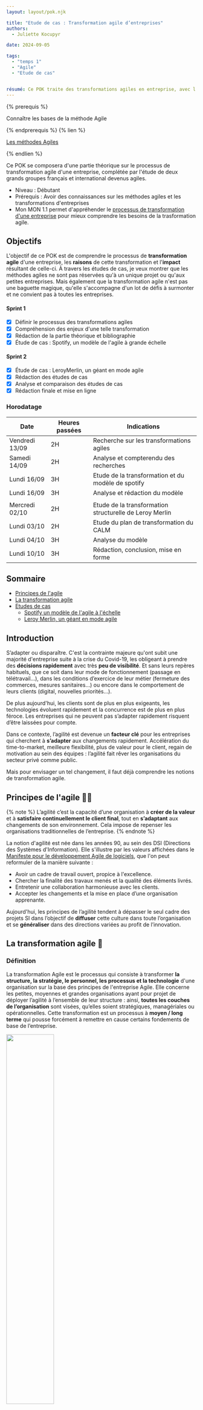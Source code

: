 ```yaml
---
layout: layout/pok.njk

title: "Etude de cas : Transformation agile d’entreprises"
authors:
  - Juliette Kocupyr

date: 2024-09-05

tags:
  - "temps 1"
  - "Agile"
  - "Etude de cas"


résumé: Ce POK traite des transformations agiles en entreprise, avec l'étude de deux grands groupes devenus des modèles de l'agile.
---
```


{% prerequis %}

Connaître les bases de la méthode Agile

{% endprerequis %}
{% lien %}

[Les méthodes Agiles](https://fr.wikipedia.org/wiki/Méthode_agile)

{% endlien %}

Ce POK se composera d'une partie théorique sur le processus de transformation agile d'une entreprise, complétée par l'étude de deux grands groupes français et international devenus agiles.

- Niveau : Débutant
- Prérequis : Avoir des connaissances sur les méthodes agiles et les transformations d'entreprises
- Mon MON 1.1 permet d'appréhender le [processus de transformation d'une entreprise](/promos/2024-2025/Juliette-Kocupyr/mon/temps-1.1/) pour mieux comprendre les besoins de la trasformation agile.

## Objectifs

L'objectif de ce POK est de comprendre le processus de **transformation agile** d'une entreprise, les **raisons** de cette transformation et l'**impact** résultant de celle-ci. À travers les études de cas, je veux montrer que les méthodes agiles ne sont pas réservées qu'à un unique projet ou qu'aux petites entreprises. Mais également que la transformation agile n'est pas une baguette magique, qu'elle s'accompagne d'un lot de défis à surmonter et ne convient pas à toutes les entreprises.

#### Sprint 1

- [x] Définir le processus des transformations agiles
- [x] Compréhension des enjeux d'une telle transformation
- [x] Rédaction de la partie théorique et bibliographie
- [x] Étude de cas : Spotify, un modèle de l'agile à grande échelle

#### Sprint 2

- [x] Étude de cas : LeroyMerlin, un géant en mode agile
- [x] Rédaction des études de cas
- [x] Analyse et comparaison des études de cas
- [x] Rédaction finale et mise en ligne

### Horodatage

| Date | Heures passées | Indications |
| -------- | -------- |-------- |
| Vendredi 13/09 | 2H  | Recherche sur les transformations agiles |
| Samedi 14/09  | 2H  | Analyse et compterendu des recherches |
| Lundi 16/09  | 3H  | Etude de la transformation et du modèle de spotify |
| Lundi 16/09  | 3H  | Analyse et rédaction du modèle |
|  |             |  |
| Mercredi 02/10  | 2H  | Etude de la transformation structurelle de Leroy Merlin  |
| Lundi 03/10  | 2H  | Etude du plan de transformation du CALM|
| Lundi 04/10  | 3H  | Analyse du modèle |
| Lundi 10/10  | 3H  | Rédaction, conclusion, mise en forme|

## Sommaire

- [Principes de l'agile](#un)
- [La transformation agile](#deux)
- [Etudes de cas](#trois)
  - [Spotify un modèle de l'agile à l'échelle](#exemple1)
  - [Leroy Merlin, un géant en mode agile](#exemple2)

## Introduction

S’adapter ou disparaître. C'est la contrainte majeure qu'ont subit une majorité d'entreprise suite à la crise du Covid-19, les obligeant à prendre des **décisions rapidement** avec très **peu de visibilité**. Et sans leurs repères habituels, que ce soit dans leur mode de fonctionnement (passage en télétravail…), dans les conditions d’exercice de leur métier (fermeture des commerces, mesures sanitaires…) ou encore dans le comportement de leurs clients (digital, nouvelles priorités…).

De plus aujourd'hui, les clients sont de plus en plus exigeants, les technologies évoluent rapidement et la concurrence est de plus en plus féroce. Les entreprises qui ne peuvent pas s’adapter rapidement risquent d’être laissées pour compte.

Dans ce contexte, l’agilité est devenue un **facteur clé** pour les entreprises qui cherchent à **s’adapter** aux changements rapidement. Accélération du time-to-market, meilleure flexibilité, plus de valeur pour le client, regain de motivation au sein des équipes : l’agilité fait rêver les organisations du secteur privé comme public.

Mais pour envisager un tel changement, il faut déjà comprendre les notions de transformation agile.

<h2 id=un> Principes de l'agile 🤸🏻</h2>

{% note %}
L’agilité c’est la capacité d’une organisation à **créer de la valeur** et à **satisfaire continuellement le client final**, tout en **s’adaptant** aux changements de son environnement. Cela impose de repenser les organisations traditionnelles de l’entreprise.
{% endnote %}

La notion d'agilité est née dans les années 90, au sein des DSI (Directions des Systèmes d'Information). Elle s'illustre par les valeurs affichées dans le [Manifeste pour le développement Agile de logiciels](https://agilemanifesto.org/iso/fr/manifesto.html), que l'on peut reformuler de la manière suivante :

- Avoir un cadre de travail ouvert, propice à l'excellence.
- Chercher la finalité des travaux menés et la qualité des éléments livrés.
- Entretenir une collaboration harmonieuse avec les clients.
- Accepter les changements et la mise en place d’une organisation apprenante.

Aujourd'hui, les principes de l’agilité tendent à dépasser le seul cadre des projets SI dans l’objectif de **diffuser** cette culture dans toute l’organisation et se **généraliser** dans des directions variées au profit de l’innovation.

<h2 id=deux> La transformation agile 🔄</h2>

### Définition

La transformation Agile est le processus qui consiste à transformer **la structure, la stratégie, le personnel, les processus et la technologie** d'une organisation sur la base des principes de l'entreprise Agile. Elle concerne les petites, moyennes et grandes organisations ayant pour projet de déployer l’agilité à l’ensemble de leur structure : ainsi, **toutes les couches de l’organisation** sont visées, qu’elles soient stratégiques, managériales ou opérationnelles. Cette transformation est un processus à **moyen / long terme** qui pousse forcément à remettre en cause certains fondements de base de l’entreprise.

<img src="./image1/Agile.webp" width="50%">

Mais comprendre ce qu'est la transformation Agile nécessite déjà de bien appréhender ce qu'elle n'est pas : la simple mise en pratique des méthodes de **développement logiciel Agile à l'échelle** de l'entreprise. Si la plupart des organisations commencent leur parcours Agile en adoptant des pratiques de développement logiciel Agile, la transformation Agile ne se limite pas à changer la façon dont les logiciels sont conçus, ni à mettre en place de **nouvelles méthodologies et outils de travail**.

Devenir une entreprise agile implique une **transformation culturelle profonde**, cela implique un vrai investissement dans le temps, de nouvelles méthodes et de la ténacité car les obstacles seront forcément présents. La première étape du changement transformation agile d’une organisation nécessite donc de faire évoluer la culture de tous les collaborateurs. Car une l’entreprise agile représente en premier lieu un ensemble de valeurs, une façon d’être, un état d’esprit au quotidien. Il est important d’avoir conscience des changements de culture que cela demande et accepter qu’il s’agisse d’une démarche d’évolution continue.

{% info %}
**L’Agile, c’est 70 % de culture et 30 % d’outils.**
{% endinfo %}

Toute la complexité de la transformation agile consiste alors à réussir à atteindre ce difficile équilibre entre respect d’un cadre méthodologique et prise en compte des spécificités culturelles. De plus chaque transformation agile est unique, avec les enjeux business propres à l’entreprise, bien qu'elles reposent sur des principes communs.

En fonction des contextes, différents modes d’organisations peuvent être expérimentés:

- **l’agilité à l’échelle** et le fonctionnement en squads/tribus dans les DSI ou au sein d’autres directions, autrement dit adapter les principes de l'agile à grande échelle (l'exemple le plus connu est l'entreprise Spotify)
- **l’entreprise libérée** ou holacratie, qui se concentre sur le processus de prise de decision
- **la sociocratie** pour les organisations responsabilisantes

Ces modèles sont choisis en fonction de leur cohérence avec **l’ADN de l’entreprise** voulant opérer ce changement.

Concrètement, la transformation agile c'est passer d’une organisation **hiérarchique**, avec un mode de management **descendant** et des équipes **cloisonnées**, à une organisation organique caractérisée par un **management qui porte et transmet la vision**. Cette organisation repose sur des équipes **multi-compétences**, construites autour d’**objectifs communs**, dont les rôles sont clairement définis, et qui opèrent selon des approches de bout-en-bout. Elle favorise la capacité à travailler avec un **écosystème** qui s’adapte aux changements, l’amélioration continue ainsi que les liens forts avec le client pour une meilleure compréhension et prise en compte de ses attentes.

{% note %}
La mise en œuvre de ces nouveaux types d’organisation s’appuie sur plusieurs piliers qui sont la collaboration, la créativité, la responsabilisation des équipes, la motivation, une vision clairement définie et la confiance.
{% endnote %}

C'est donc une transformation **organisationnelle** et **managériale** qui va impacter l’ensemble de l’organisation et ses modes de fonctionnement comme les ressources humaines, la gouvernance et les processus, les indicateurs et outils et l’écosystème.

### Les déclencheurs

**Deux principaux éléments déclencheurs** sont à l'origine de la transformation agile : le **contexte économique** de l’entreprise et son **besoin d’innovation**. Dans **51 %** des cas c'est le besoin d'innovation qui pousse les entreprises à devenir agile et dans **35 %** des cas c'est l'environnement économique. Les **14 %** restant prennent en compte d'autres raisons qui peuvent être l’arrivée dans l’entreprise d’un nouveau manager ou les attentes des métiers de s’affranchir des contingences des projets traditionnels par exemple.

Les facteurs déclencheurs déterminent deux approches de la transformation agile, **Bottom-up** ou **Top-down**. L'approche Bottom-up vient de l'exigence d’innovation qui crée le besoin d’agilité au niveau des acteurs locaux et le lancement d’initiatives. Alors que le Top-down vient du constat d’inadéquation entre les besoins de l’organisation dans un contexte concurrentiel et les méthodes usuelles et classiques.

<img src="./image1/top.webp" width="50%">


### Étapes clés

1. Avant d’entamer toute démarche de transformation agile, la première étape primodrial est l’**évaluation de l’agilité actuelle** de l'entreprise. Cela nécessite une analyse approfondie de divers aspects de l'organisation qui sont:

   - L'agilité **organisationnelle**, qui se rapporte à la structure et à la hiérarchie de votre entreprise.
   - L’agilité **opérationnelle**, qui concerne la manière dont les tâches et les projets sont gérés au quotidien.
   - L’agilité **stratégique**, qui se penche sur la capacité de l’entreprise à s’adapter aux changements du marché.
   - L’agilité **culturelle**, qui évalue la réceptivité et la flexibilité des employés face au changement.
  
  En identifiant clairement les forces et les faiblesses dans ces domaines, il est possible de **cibler** précisément les **domaines d’amélioration** prioritaires dans la transformation agile.

2. Il faut ensuite **définir une vision et des objectifs clairs**. Ça doit être une représentation claire et inspirante de ce que l'entreprise souhaite atteindre à travers l’adoption des pratiques agiles. Les objectifs, eux, doivent être formulés selon la méthode SMART (Spécifiques, Mesurables, Atteignables, Réalistes et Temporellement définis). Ils fourniront un **cadre clair** pour mesurer les progrès et les réussites tout au long du projet.

   Il faut ensuite **communiquer** efficacement cela, à l’ensemble de l’équipe. Cela va garantir que tout le monde est sur la même longueur d’onde, mais également favoriser l’adhésion et **l’engagement** de tous les membres, assurant ainsi le succès de la transformation.

3. Une équipe de pilotage déjà en place peut ensuite s'attaquer à la **planification** et la **priorisation** des initiatives agiles. Ces initiatives sont les actions concrètes qui guideront le changement vers une organisation plus agile. Chaque initiative doit être soigneusement identifiée en fonction de son importance pour atteindre les objectifs de transformation et nécessite une priorisation basée sur leur **impact** potentiel et leur **faisabilité**.

4. Vient ensuite la capacité à **mesurer et suivre les progrès** qui est primordiale dans ce processus. L’équipe, au coeur de cette transformation, doit avoir une vision claire de l’avancement du projet. Pour cela, la **gestion des indicateurs clés de performance** (KPI) est essentielle. Ces KPIs, spécialement conçus pour évaluer le succès de la transformation agile, doivent être suivis et analysés régulièrement.

5. La transformation agile ne se limite pas à la mise en place de nouvelles méthodes de gestion ou à la réalisation d’un projet spécifique. Elle implique un changement profond dans la manière dont l’entreprise fonctionne et interagit avec ses clients. Pour assurer la durabilité du projet, il est crucial d’**ancrer l’agilité** au coeur des processus internes et de la culture d’entreprise avec approche flexible et réactive tout en restant centré sur les besoins des clients. En contribuant activement à l’amélioration continue et à l’innovation avec cette nouvelle culture, l’organisation sera mieux équipée pour répondre aux défis futurs et pour offrir une valeur ajoutée constante à ses clients.

**Quelques clés supplémentaires** peuvent être utilisées pour faciliter ce passage vers une organisation agile, comme par exemple un **déploiement agile progressif**. Le déploiement de l’agilité à l’échelle est d’autant plus fluide et efficace lorsque les fondamentaux de l’agilité sont acquis. Dans ce cas, il est recommandé de débuter à un niveau “Équipes”, en mettant en place des méthodes comme Scrum, ou des outils DevOps, avec un nombre limité de personnes par équipe.

On peut aussi trouver **des modèles hybrides** permettant une transition vers l’agile plus en douceur. Un modèle hybride c’est la **cohabitation** entre le modèle Agile (Scrum, Kanban, XP) et le modèle Cycle en V (ou waterfall). En phase transitoire, la transformation agile fait souvent vivre en parallèle les deux méthodologies pendant plusieurs mois/années. Ce modèle vient en aide lorsque que le “tout agile” est trop difficile, pour divers raisons (les équipes ne sont pas prêtes, le client/partenaire n'est pas prêt, le projet est très long, très complexe, très procédurier...).

Enfin, l’approche **« Test and Learn »** qui met en avant la pratique sur des périmètres limités où la transformation va plus facilement créer un retour sur investissement. Une transformation agile n’est pas de rapidité mais de longueur. On ne voit pas tout de suite la ligne d’arrivée et en avoir conscience, évite de se décourager. Entamer la transformation agile sur des activités spécifiques permet de mieux mesurer son impact. Ensuite, l’instauration d’une boucle d’amélioration continue permet de capitaliser sur les retours d’expérience entre les équipes, ajuster la stratégie de déploiement et améliorer l’utilisation des outils au sein de groupes d’expertise transverses.

### Les avantages d'une approche agile

Les entreprises adoptant une approche Agile bénéficient de nombreux avantages significatifs.

- **Des délais de commercialisation réduits.** Cela se traduit souvent par des économies substantielles pour les organisations. Des études montrent qu'en moyenne, les entreprises Agile ont des délais de commercialisation 37% plus rapides que leurs concurrents non Agile.
- **Des produits de meilleure qualité.** Grâce à des boucles de feedback rapides, des équipes pluridisciplinaires dédiées et une focalisation continue sur les besoins des clients, les organisations Agile sont capables de proposer des produits de qualité supérieure à ceux de leurs concurrents.
- **Une amélioration de la satisfaction client.** La satisfaction client est au coeur de la méthodologie Agile. Cette approche génère une satisfaction accrue en raccourcissant les boucles de feedback, en sollicitant régulièrement les commentaires des clients et en utilisant les données collectées pour guider la prise de décisions.
- **Un renforcement de l'engagement et de la productivité des employés.** L'approche Agile privilégie la collaboration, l'expérimentation et une démarche axée sur les données. Selon une étude de McKinsey, les organisations Agile examinées ont observé une amélioration de 20 à 30 points de l'engagement des employés par rapport à un environnement non Agile.
- **Une capacité à changer de cap.** En remplaçant les structures organisationnelles traditionnelles par des équipes interfonctionnelles autonomes, les organisations Agile peuvent réduire les transferts de responsabilités, gagner en rapidité et ajuster leurs stratégies avec une plus grande flexibilité.
- **Un impact positif sur la culture d'entreprise.** En éliminant les gaspillages tels que les réunions superflues, la planification répétitive, la documentation excessive, et en se concentrant sur des équipes interfonctionnelles performantes, la création de valeur réelle pour le client et l'élimination des obstacles à la communication, les entreprises Agile favorisent une culture d'entreprise où les employés sont mieux préparés à travailler de manière optimale.

### Les difficultés rencontrées

Lors d'une transformation agile, les entreprises font souvent face aux mêmes difficultés.

- **Le déploiement d'un plan opérationnel de transformation** :
  Il existe une vérité universelle : la transformation Agile est un chemin sinueux. Déployer un plan opérationnel pour cette transformation est un défi majeur pour les organisations. Les transformations Agile sont intrinsèquement itératives, ce qui signifie qu'elles ne peuvent ni être exécutées ni planifiées une fois pour toutes. Ce processus prend du temps, et l'une des parties les plus difficiles consiste à élaborer un plan complet qui décrit comment l'organisation évoluera en termes de stratégie, de structure, de personnel, de processus et de technologies, tout en communiquant ce plan de manière claire et transparente à l'ensemble de l'organisation.

- **Les réticences au changement** :
  Rompre avec les anciens processus, et encore plus avec les mentalités du passé, peut être particulièrement difficile. Dans les organisations Agile, l’échec est perçu comme une opportunité d'apprentissage, ce qui peut aller à l'encontre des anciennes mentalités où l’échec est souvent stigmatisé.

- **Pouvoir démontrer le retour sur investissement de la transformation** :
  Il est parfois compliqué de démontrer le retour sur investissement de la transformation Agile, car celle-ci est en elle-même perturbatrice. De plus, la transformation Agile nécessite de modifier la manière dont le succès est mesuré et les données sont collectées pour évaluer ce succès. Il ne s'agit plus simplement de mesurer la productivité en termes de volume de livrables, mais plutôt d'évaluer comment ces livrables répondent aux besoins des clients.

- **Constituer une équipe centrale d'ambassadeurs** :
  La transformation Agile requiert souvent la destruction de certains éléments existants pour faire place à de nouvelles méthodes. La création d'une équipe centrale d'ambassadeurs — des passionnés et experts Agile capables de guider le processus de transformation — est cruciale. Ces ambassadeurs apportent des conseils, une expertise méthodologique et un soutien moral pendant que l'organisation traverse les défis de la transformation. Cependant, trouver des personnes ayant à la fois une expérience de la transformation Agile et une connaissance approfondie de l'entreprise peut être difficile.

- **Adapter les outils technologiques** :
  Pour changer notre façon de travailler, il est souvent nécessaire de modifier les outils que nous utilisons. Le changement technologique associé à la transformation Agile ne se limite pas à remplacer un outil d'entreprise non Agile par un outil Agile. Il s'agit d'adopter des outils qui répondent aux besoins spécifiques des équipes interfonctionnelles nouvellement formées et de favoriser une meilleure collaboration et une plus grande efficacité.

<h2 id=trois> Etude de cas 🗒️</h2>

<h3 id=exemple1> Spotify un modèle de l'agile à l'échelle</h3>

Depuis sa création en 2006, l’entreprise suédoise Spotify est un leader dans le monde du streaming musical. En 10 ans elle est devenue un géant du net, et domine à l’heure actuelle cette industrie. Elle reste aujourd’hui l’acteur principal qui a su faire du streaming le modèle de référence par l’abandon progressive des supports physiques ou numériques. Aujourd’hui Spotify compte plus de 4000 employés répartis dans 18 pays, possède un catalogue de pus de 100 millions de titres musicaux et podcasts et compte pas moins de 615 millions d’utilisateurs dont 239 millions d’abonnés payants.

<img src="./image1/Spotify.webp" width="50%">

Pour gérer cette popularité fulgurante et faire face à une croissance exponentielle, avec des effectifs et des utilisateurs toujours en augmentation Spotify a dû trouver un modèle d’organisation souple qui permette à son application de générer de la valeur, de s’adapter en offrant des solutions techniques innovantes dans un secteur très concurrentiel et sans cesse en mutation.

{% info %}
Pour répondre au mieux à ces contraintes, la société s'est construit un modèle d’agilité à l’échelle propre qui aujourd'hui est une référence dans le domaine de l'agilité à l'échelle.
{% endinfo %}

Il est important de se rappeler qu'à leur début, Spotify ne comptait que quelques employés. Ils se sont alors rapidement tournés vers une méthode agile Scrum comme modèle de développement. Mais face à l'augmentation du nombre d’abonnés et de développeurs, la société a dû trouver très vite un modèle de développement capable de convenir à une telle croissance des effectifs, jusqu’à plus de 30 équipes internationales travaillant ensemble. C'est de cette **problématique de croissance** qu'est née le modèle de Spotify, **une méthode agile de start-up réinventé à l'échelle d'une grande entreprise internationnal**.

Accompagné par des **Coachs agiles** de renom, Spotify a au fur et à mesure de son histoire créé et fait évoluer **son propre modèle d’agilité à l’échelle**. Décrit en 2012 par ses créateurs Henrik Kniberg et Anders Ivarsson, ce modèle a depuis inspiré de nombreuses entreprises qui l’ont adopté, avec plus ou moins de succès. Ce modèle n'est pas un framework mais un **exemple** qui a été construit autour d’une culture d’entreprise forte, basé sur l’amélioration continue, et a énormément évolué. Il est **propre à la culture de Spotify**. Il faut donc l'utiliser comme tel, en s’inspirant des pratiques agiles et lean qu'il décrit pour construire un modèle d’organisation propre au contexte de chacun, et non en copiant bêtement la méthode dans son ensemble.

{% attention "**Attention**" %}
Reproduire à la lettre le modèle Spotify tel qu’il est décrit dans cet article serait une grosse erreur.
{% endattention %}

Nous allons essayer de décortiquer ce modèle afin de comprendre comment Spotify a réussi à adapter sa méthode d'agilité à l'échelle et ce que cela a impliqué pour l'entreprise.

#### Mise en place du changement

Comme vu précédemment, la transformation agile n'est pas qu'une liste d'outil à appliquer. C'est une transformation culturelle profonde qui implique une restructuration et une évolution de la vision de l'entreprise. Généralementune telle transformation commence par l'évaluation de l'agilité au sein de l'entreprise. Dans le cas de Spotify, elle a très rapidement appliqué la méthode SCRUM alors qu'elle ne possédait que quelques employés donc les principes de l'agile faisaient déjà parti de la structure. Mais le SCRUM est plutôt réputé pour s'appliquer à de petites entreprises et Spotify est devenue un géant en seulement quelques années et les évolutions dans le domaine de la musique se sont accentuées. Il a donc fallu non pas introduire l'agilité dans l'entreprise mais complètement repenser ces méthodes afin de les adapter à une entreprise internationnal de grande échelle. C'est ainsi qu'on peut définir les objectifs de l'entreprise.

{% note %}
Être et demeurer agile est plus important que d’être organisé en “Scrum” partant de ce constat plusieurs transformations doivent être pensée.
{% endnote %}

Les Scrum Masters deviendront des coachs agile et les équipes SCRUM des squads.

Pour mener à bien cette mission d'envergure, il a été nécessaire de trouver un accompagnement adapté car on parle d'une transformation conséquente sur du long terme. La société s'est alors entourée d'Henrik Kniberg et Anders Ivarsson, deux coach en agile à l'origine de ce modèle. Ils ont alors repensé toute la structure interne de l'entreprise pour pouvoir appliquer les principes agiles à l'échelle. Mais cette transformation ne s'est pas faite en un jour, les changements ont eu lieux au fur et à mesure de l'évolution de l'entreprise. Le modèle a été introduit progressivement dès 2011 et il continue à évoluer car le changement est omniprésent et Spotify se doit de s'adapter pour continuer sa progression. Aujourd'hui il se pourrait même que le modèle tel qu'il a été décrit en 2012 ne fasse plus parti de cette société.

{% info %}
Il faut retenir que les solutions d'aujourd'hui donnent naissance aux problèmes de demain.
{% endinfo %}

#### Aperçu du modèle Spotify

{% prerequis %}
[Le modèle Spotify](https://blog.crisp.se/wp-content/uploads/2012/11/SpotifyScaling.pdf)
{% endprerequis %}

Dans son siège de Stockholm, des **squads** autogérées de six à douze personnes se concentrent sur un domaine ou fonctionnalité, selon une méthodologie autonome et choisie. Une mission unique, appuyée par un **coach agile** pour le support et un **product owner** pour les conseils. Ensuite, pour maintenir la cohérence globale et le partage des savoirs, les squads sont organisées en grandes **tribus**, gérées par un responsable. En parallèle, les **chapitres** organisent les familles de spécialistes (développeur JavaScript, etc.). Quant aux **guildes**, elles sont des communautés transversales d’intérêts. Enfin, trios et alliances forment d’autres combinaisons, toujours avec le même objectif: favoriser la collaboration et l’alignement.

<img src="./image1/planspotify.webp" width="50%">

1. **Les squads, l'unité de base du modèle Spotify**

    Une squad est une équipe d'une dizaine de personnes indépendante et qui n'a qu'une seule mission à long terme touchant à un seul bloc fonctionnel. Semblables à une équipe Scrum, les Squads sont autonomes et se concentrent sur un domaine de fonctionnalité gérer par un product owner. Les membres de l'équipe s'assoient ensemble et disposent de toutes les compétences et de tous les outils nécessaires pour concevoir, développer, tester et mettre en production. Les équipes s'organisent elles-mêmes et décident de leur propre méthode de travai comme les sprints Scrum ou Kanban. Elles sont encouragées à utiliser les méthodes de Lean Startup pour développer de nouvelles fonctionnalités : Minimum Viable Product (MVP), validated learning et A/B testing font partie des pratiques prônées chez Spotify.

    Dans l'idéal, chaque équipe est totalement autonome, en contact direct avec les parties prenantes, et ne dépend pas d'autres équipes. Mais avec plus de 30 équipes, ce n'est pas si simple. Pour ce faire, une enquête trimestrielle est réalisée auprès de chaque équipe afin de cibler les efforts d'amélioration et de déterminer le type de soutien organisationnel nécessaire. La plupart des équipes disposent d'un espace de travail comprenant un bureau, un salon et une salle de réunion personnelle. Presque tous les murs sont des tableaux blancs. L'objectif est de favoriser la collaboration. De plus, pour promouvoir l'apprentissage et l'innovation, chaque équipe est encouragée à consacrer environ 10 % de son temps à des « hack days » des journées où les participants font ce qu'ils veulent, essaient de nouvelles idées et les partagent avec leurs camarades.

2. **Les tribus**

   Une tribu est constituée d'une ensemble de squad travaillant sur le même domaine de fonctionnalité. Elles contribuent à l'alignement entre les Squads et sont généralement composées d'au maximum 100 collaborateurs, car il est dfficile pour une personne de maintenir une relation sociale avec plus de gens sans instaurer des règles restrictives, de la bureaucratie ou encore des niveaux de gestion supplémentaires. Dans chaque Tribu, un Responsable de Tribu est en charge de soutenir la coordination des Squads et d'encourager la collaboration en offrant le meilleur environnement de travail possible. La tribu peut être considérée comme l'« incubateur » des squads.

3. **Les chapitres**

   Ce modèle présente tout de même un inconvénient du à l'autonomie totale des équipes, la perte d’économies d’échelle. Le testeur d'une équipe peut être confronté à un problème qu'une autre équipe a déjà résolu. Pour éviter ça, le modèle suggère la mise en place de communautés dédiées au partage de connaissances et de bonnes pratiques : les chapitres et les guildes.

   Chaque employé faisant partie d’une squad, fait également partie d’un chapitre, qui correspond à un domaine de compétence métier, comme par exemple le testing chapter. Henrik Kniberg définit les chapitres comme “une petite famille de personnes ayant des compétences similaires dans une même tribu”. Les chapitres se réunissent régulièrement pour discuter de leur problème et partager leurs solutions. Ils disposent chacun d’un Chapter Lead, qui prend le rôle de Manager du chapitre, notamment sur les questions de ressources humaines. Il restent cependant membres d’un squad et continuent à participer à la livraison de valeur, et ce afin de garder une bonne connaissance du travail sur le terrain.

4. **Les guildes**

   Les guildes sont des "communautés d'intérêts" plus organique et plus étendue. Ce sont des groupes de personnes qui souhaitent partager des connaissances, des outils, du code et des pratiques. Certaines guildes réunissent l’ensemble des chapitres des différentes tribus sur un sujet particulier mais d’autres ont des sujets plus vastes, comme par exemple le leadership et chacun peut rejoindre ou quitter une guilde à n’importe quel moment. Ces groupes se réunissent généralement deux fois par an pour des conférences et rencontres sur leur thème de prédilection, et sont animées par un Guild Coordinator. Ils partagent aussi une mailing list ou autres channels de communication.

{% info %}
Finalement, on y reconnait **une simple organisation matricielle** qui reste néanmoins différent du type de matrice auquel on peut être habitué.
{% endinfo %}

Ici, la dimension verticale correspond au "quoi" et la dimension horizontale au "comment". La structure matricielle permet aux membres de chaque équipe d'obtenir des conseils sur "ce qu'il faut faire" et "comment bien le construire".

#### Analyse du modèle

Avec une transformation aussi profonde, il est nécessaire de revenir aux valeurs fondamentales de l'agilité pour comprendre si Spotify a réussi à s'imprégner de ces valeurs lors de son évolution.

- **Les individus et leurs interactions plus que les processus et les outils :**

   Cette notion est appliquée à travers l'organisation matricielle en équipe (squads, tribus) et transversale (chapitres, guildes). L'organisation à plusieurs niveaux d'interaction permet une structure organique favorisant la prise de décision entre individus et groupes, plutôt que les échanges permanents.

- **Des logiciels opérationnels plus qu’une documentation exhaustive :**
'
   L'engouement pour la plateforme est en partie dû à leur application aboutie, fonctionnelle et performante. Elle s'adapte partout, à tout le monde. L'entreprise a réduit la documentation permettant d'adapter la plateforme rapidement aux évolutions internes et externes.

- **La collaboration avec les clients plus que la négociation contractuelle :**

   Il n'y a pas de contrat client à proprement parler, c'est la collaboration entre le product owner et les équipes de développement qui vont favoriser la satisfaction des utilisateurs finaux.

- **L’adaptation au changement plus que le suivi d’un plan :**

   La prise de décision vient des personnes directement concernées par celles-ci et non pas de le hiérarchie. Cela permet une meilleure réactivité et adaptation face aux changements, sans s'attacher à un plan prédéfini qui peut rapidement devenir obsolète.

**Spotify s’inscrit bien dans une démarche agile** grâce à l’organisation qu’elle a conçu au fil du temps par itération. L'entreprise a réussi le défi de créer son propre modèle d'agilité à l'échelle. Néanmoins, on ne peut pas parler de framework car ce modèle est propre à l'entreprise. Contrairement aux **frameworks d'agilité à l'échelle** comme [SAFe](https://scaledagileframework.com/?_gl=1*qyejqu*_gcl_au*MTQ2NzQ0NzM0NS4xNzI5MDY2MDI0*_ga*MjcxNjEzOTE2LjE3MjkwNjYwMjQ.*_ga_D3EB8LEN46*MTcyOTA2NjAyNC4xLjEuMTcyOTA2NjA1NC4zMC4wLjA.*_ga_NJNBW1TGY8*MTcyOTA2NjAyNC4xLjEuMTcyOTA2NjA1NC4wLjAuMA..*_ga_5DDGBZN12N*MTcyOTA2NjAyNC4xLjEuMTcyOTA2NjA1NC4wLjAuMA..) ou [Scrum of scrums](https://www.scruminc.com/wp-content/uploads/2020/03/Scrum-of-Scrum-Essence-Cards.pdf) qui sont de vrais méthodes d'application du processus, Spotify ne donne pas de marche à suivre mais simplement **les clés** qui ont permis à l'entreprise de réussir ce changement face à leurs propres problématiques.

Cela nous amène aux **limites de ce modèle**. Premièrement, il est principalement adapté aux grandes entreprises, avec des milliers d'employés répartis sur plusieurs pays. De plus, spotify a développé son modèle **progressivement**, en s'adaptant à sa croissance. De ce fait, il ne peut pas être directement transposé à des sociétés en particulier de petite taille.

Ensuite, le modèle ne définit pas clairement **la taille critique** nécessaire pour en tirer des bénéfices. De plus, il évolue constamment et rapidement, et les structures de squads, tribus et guildes ne sont plus forcément d'actualité aujourd'hui.

**La culture d'échec** tolérée chez Spotify, qui encourage l'expérimentation, peut être difficile à reproduire dans d'autres entreprises, surtout si **les enjeux financiers** sont élevés. Enfin, une approche **"top-down"** pour implanter ce modèle risque de rencontrer des résistances et de réduire l'efficacité, car **l'amélioration continue doit émaner des équipes** elles-mêmes plutôt que d'être imposée par la direction.

<h3 id=exemple2> Leroy Merlin, un géant en mode agile. </h3>

Leroy Merlin est une enseigne de grande distribution française, spécialisée dans l’amélioration de l’habitat. Leader du bricolage en France, c’est une business unit du groupe ADEO et un membre de l’Association Familiale Mulliez. L’enseigne dispose de plus de 140 magasins et environ 25 000 collaborateurs.

<img src="./image1/LeroyMerlin.webp" width="50%">

Tous les 10 ans, Leroy Merlin présente son ambition futur en définissant **une vision stratégique** de ses valeurs et de son modèle de leadership, en tant qu’objectif à atteindre. En 2015, après avoir parcouru deux décennies depuis son lancement en 1995, ils proposent déjà leur troisième vision, celle de 2025. **La Vision 2025** est un regard vers l'avenir construit sur trois piliers essentiels :

- **L'évidence habitat** : C’est l’ADN de l’entreprise. Chaque action, chaque pensée chez Leroy Merlin a un seul but, créer un habitat pour tous et l'inscrire dans une philosophie quotidienne.

- **L'élan disruptif** : Ne pas se contenter du statu quo. Oser, sortir des sentiers battus, et ne pas avoir peur de commettre des erreurs. L'originalité devient un moteur.

- **L'humain au cœur** : Mettre chaque collaborateur au cœur de tout. Associer les bons talents à chaque projet et à chaque décision pour que ça devienne une nouvelle façon de penser.


#### Contexte

Leroy Merlin est une entreprise en plein essor depuis de nombreuses années déjà. C’est en 2014 qu’elle passe le cap de la transformation agile pour profiter des bénéfices de son expansion. Mais l’évolution commence bien timidement, avec **une seule Feature Team** principalement composée de collaborateurs IT. Pourtant l’envie est présente et c’est en faisant appel aux bonnes personnes pour mettre en application cet élan positif, que les différentes méthodes Agile vont progressivement gagner du terrain, aussi bien **horizontalement** avec de plus en plus d’équipes, que **verticalement** en embarquant de plus en plus de corps de métier.

C’est en 2018 après un démarrage très faible du plan de transformation que le service interne de Leroy Merlin lance un appel, pour **progresser** de manière significative en agilité au sein de l’entreprise.

Ce service interne possède cinq directions qui sont Marketing, Offre, Supply, Services et Web. Historiquement, ces cinq directions travaillaient en silos, dans une **dynamique d’influences croisées énergivores et sans vision bout en bout**. Les conséquences d'un **fonctionnement en silos** peuvent être néfastes avec par exemple un manque de coordination, la duplication inutile des efforts ou encore des ressources mal utilisées. Tout cela entraînant une diminution de la communication qui à long terme impacte les profits de l’entreprise et la satisfaction du client.

En parallèle, l’entreprise n’a pas été épargnée par **la crise sanitaire**. Ils se sont vite aperçu que leur  client pouvaient manquer de certains produits et alors que tous les magasins sont fermés la seule solution est **le digital**. Il a fallu réagir très rapidement pour limiter les pertes. Le premier enseignement de cette crise est l’importance de la **capacité d’adaptabilité** pour rebondir et avancer malgré les contraintes. Ce contexte exceptionnel n’a fait que renforcer **l’engouement et l’urgence** de la transformation agile de l’entreprise.


#### Les objectifs de la transformation


L’objectif de Leroy Merlin en adoptant la méthode agile est donc d’être à la fois au **plus proche des besoins clients** et le **plus efficace** dans son domaine.

Pour cela, les 5 directions des services internes avaient besoin :

- D’améliorer le rapport effort/valeur de l’action des collaborateurs
- De gagner en amplitude pour accompagner la mutation digitale, le décalage vers le service et la complexification de l’écosystème
- D’insuffler de la vitesse afin de réduire le temps de mise sur le marché des offres (TTM)
- De développer l’agilité pour pivoter de façon plus rapide et itérative
- D’acquérir un réflexe Digital First dans toutes les activités de l’organisation, au-delà de l’enjeu omnicanal
- D’apprendre à « travailler ensemble » au-delà de la posture volontaire et bienveillante des collaborateurs LM

L’enjeu était d’imprégner les équipes de retours d’expérience d’entreprises, d’acquérir un vocabulaire commun et de définir une vision commune du changement à opérer.


#### Intégrer la pensée agile avec le CALM

{% prerequis %}
[Le CALM](https://www.youtube.com/watch?v=9VQAeLImjt8)
{% endprerequis %}

Pour faciliter cette mission, l’entreprise a créé en 2018 le CALM, ou **Collectif Agile de Leroy Merlin**. Il se compose de CALMOS, des **coachs agiles**, pour la plupart externe à l’entreprise qui ont pour but d’accompagner toute la structure à évoluer en agilité.

<img src="./image1/calm.webp" width="50%">

Le démarrage de la transformation agile remontant à 2014 et la mise en place de la vision 2025, permettent d’avoir un terrain favorable au développement de l’agilité au sein de l’entreprise, car une transformation est **un changement profond** et doit avant tout venir d’une vraie **volonté** et **acceptation** des collaborateurs pour pouvoir réussir. Ici, la transformation agile s’est inscrite dans **la continuité d’une transformation culturelle et managériale** connue depuis plusieurs années. La concurrence digitale de type Mano Mano ou Amazon et l’adaptation des nouveaux usages des clients, tourné vers le digital, en particulier depuis le COVID-19, ont rendu cette transformation urgente et vitale.

De la même façon que Spotify, la solution apportée n’est pas parfaite, **ce n’est pas un framework** à copier et appliquer mais c’est **un chemin d’adaptation** fabriqué par le CALM pour Leroy Merlin, pour répondre à ses besoins propres.

Le travail du CALM commence donc en 2018. Les responsables du site Internet soit environ 10 équipes IT font déjà un peu d’agilité dans leur coin, mais ils veulent être accompagnés et progresser en agilité de manière concrète. C’est ainsi que débute leur première mission. Ils ne vont pas juste appliquer un cadre ou un framework, ce serait voué à l’échec. Le but du collectif est de mettre en place **une démarche** qui est basée sur les valeurs de l’entreprise et qui s’adapte au contexte de chaque équipe. Les solutions apportées sont donc **personnalisées**.

Ils commencent par proposer un exercice appelé **bilan de santé** créé pour Leroy Merlin. Cet atelier calqué sur celui du modèle de Spotify, est ludique et interactif. Il permet d’apporter aux équipes **les principes** de l’agile, sans se cantonner **aux pratiques** qui doivent être adaptées à l’entreprise, afin de garantir sa réussite.

<img src="./image1/bilan de santé.webp" width="50%">

De ce bilan de santé ressort **un plan d’accompagnement** qui n’est jamais imposé mais proposé à l’équipe concernée. La restitution de ce bilan n’est ni transmis aux managers ni aux autres équipes afin d’instaurer un climat de **confiance** et de limiter les comparaisons. Seules les problématiques communes sont remontées afin de pouvoir apporter des solutions transverses.

La première réaction des équipes face au CALM est la notion de flicage. Ils ont tendance à mentir sur les bilans de santé pour ne pas qu’on leur dise quoi faire. Le point de départ est donc de **communiquer** sur le CALM pour présenter les valeurs, les principes et les règles de celui-ci et montrer qu’il est là pour aider l’entreprise. Ce collectif a du se créer une identité avec une approche ludique, basée sur le partage en la communiquant à l’entreprise le plus possible pour permettre à chacun de s’impliquer volontairement. Les équipes qui ont compris, et vu le besoin ont alors sollicité ces coachs agiles, pour finalement petit à petit entreprendre une transformation globale.

Les premiers à voir le bénéfice de ce collectif sont les équipes IT. Les coachs sont pour eux principalement **des conseillers**. Mais ils aident également les équipes en difficulté, ayant moins de notion d’agilité, par **des accompagnements** plus précis avec des ateliers animés très classiques aux méthodes agiles et des outils. Certaines équipes qui ne connaissaient pas du tout l’agile on eu droit à **des formations complètes** et des coachings plus personnalisés.

De ce premier exercice sont ressortis plusieurs irritants communs aux différentes équipes IT par exemple l’absence de communication entre elles.

Quelques mois plus tard, la deuxième étape de la transformation est arrivée. Il s’est opéré un changement structurel au sein des cinq services internes sur les collaborateurs métiers, on parle de **réorganisation** de l’entreprise.
A ce niveau là, l’agile est déjà bien employé par les managers et les équipes IT mais la question reste entière concernant **les équipes métiers**. L’entreprise ne s’arrête pas à l’IT, l’agile doit être présent dès **le début de la chaîne**, autrement dit de la phase d’idéation. L’accompagnement de toutes les équipes métiers devient alors la seconde priorité.

{% info %}
L’objectif en 2018 est d’arriver à **une entreprise 100 % agile**. Le CALM se positionne comme un **accélérateur** de l’agilité pour soutenir et accompagner les équipes dans leur appropriation de l’agilité, et favoriser l’adoption, des méthodes et des pratiques agiles.
{% endinfo %}

Les leaders d’équipe métier font donc appel aux coachs pour organiser des journées autour de l’agilité et redéfinir les modes de fonctionnement, de travail en équipe, en intégrant les principes de l’agilité.

Pour subvenir aux besoins de l’entreprise le plus fidèlement possible, le CALM a créé son propre exercice appelé "Calme Paradise". Le but était d’aider les équipes métier à travailler en mode agile, de la phase idéation jusqu’à la création par itération du projet, en faisant une île avec des LEGO. De bouche à oreille, de plus en plus de service métier ont contacté le collectif comme le marketing, le Web, les RH mais aussi la relation client est ainsi la transformation globale a commencé à prendre forme. Il faut bien mettre en lumière que le CALM n’est pas venu **s’imposer ou imposer sa vision et ses objectifs** aux équipes. Ce sont elles qui ont fait appel à eux tout au long du processus. L’engagement personnel des employés face au changement est une des clés qui ont mené à la réussite du projet.

<img src="./image1/exo.webp" width="50%">

Les équipes métiers ont gagné cohésion d’équipe et collaboration. Elles ont cerné l’importance de la place du client et savent faire simple, en découpant des sujets et en les priorisant.

Le gros de l'accompagnement est de **donner un rythme** avec des démarches itératives et un rituel. Mais aussi démystifier ou dédramatiser l’agilité car on leur demande de changer entièrement leur mode de gouvernance et de fonctionnement et la transformation est impossible sans eux et leur volonté de changer.

Finalement après presque un an de transformation, les équipes métiers et IT fonctionnent de manière agile, elles se comprennent et performent. Pour autant, elles rencontrent toujours des problèmes plus structurels sur **la synchronisation avec leur écosystème**.

La première étape pour faciliter la synchronisation des personnes, est le travail plus **visuel**. Il faut également **mesurer et suivre l’avancement**. La direction a par exemple déployer des OKR, des stratégies de gestion utilisées pour définir et suivre les résultats en créant un alignement et un engagement autour d'objectifs mesurables.

Les coachs ont repris les bases du modèle **SAFe** sans pour autant appliquer SAFe du début à la fin du projet. Ils ne se sont pas résignés à appliquer des règles ou un Framework à l’échelle précis mais ont plutôt **adapté ces méthodes** au contexte des équipes et du domaine. C’est un deuxième facteur de réussite de cette transformation car comme Spotify, chaque entreprise est différente et pour qu’une transformation réussisse elle doit être personnelle.

Depuis 2020, la mission d’une entreprise 100 % agile continue en se déployant vers **les magasins**. Ça commence par les zones de conquête, c’est-à-dire une un rassemblement de tous les directeurs de chaque magasin. Puis au niveau magasin autrement dit chaque magasin regroupe individuellement son comité de direction composé des chefs de secteur, des responsables RH, des contrôleurs de gestion et du directeur du magasin. L’objectif est de faire des directeurs, les relais de l’information et de la méthode agile pour mieux atteindre les collaborateurs de chaque magasin. En pratique, ils réalisent une formation d’une journée en travaillant en Squad et simulant un projet pour comprendre le fonctionnement agile.


#### Fonctionnement agile de l’entreprise


En parallèle du travail du CALM, l’entreprise a mis en place **une restructuration** afin d’être en cohérence avec les valeurs d’agilité apportées à chaque équipe. Il a fallu co-construire collectivement de nouveaux modes de fonctionnement.

Les 5 directions des services internes ont développé ensemble **une vision commune** des cellules organisationnelles et du plan concret de déploiement autour de trois typologies d’équipes pluridisciplinaires ayant des objectifs différents mais interdépendants.

- Les **Teams Marchés**, équipes pluridisciplinaires en charge de structurer un rayon de sa conception à sa commercialisation

- Les **Teams Boosters** pour industrialiser des processus clés bout en bout de l’entreprise

- Les **Guildes Métiers** en charge de faire monter en compétences les équipes sur les meilleures pratiques.

L’objectif est de **regrouper de manière transversale les corps de métier au sein de squads plus resserrées** donc plus faciles à gérer. Là où avant il y avait d’un côté l’IT et le business de l’autre, les corps de métier sont aujourd'hui au même endroit.

<img src="./image1/structure.webp" width="50%">

Par exemple, au sein d’une squad dont 15 unités composent chaque Team Booster, on retrouve tout un panel d’experts business et plus techniques, mais aussi ceux qui connaissent le produit sur le bout des doigts. Notamment le Business Product Leader, le Digital Product Leader, les représentants techniques de chaque métier (un par squad) ou encore le Product Owner, qui transforme les besoins en solutions produit.

Ce modèle est inspiré des **phénomènes biomimétiques** et de la **complexité des systèmes**, qui prennent en compte les externalités positives et négatives de l’environnement. Ces modèles permettent d’imaginer de nouvelles formes d’organisations vivantes, plus adaptées à l’humain et à son fonctionnement naturel.

Pour accompagner au mieux le déploiement de ces nouveaux modes de fonctionnement, les directions ont déployé opérationnellement les premiers ingrédients en veillant à embarquer les équipes. Ils ont réorganisé leurs activités autour de ces **nouveaux fonctionnements collectifs**.

Cela s’est fait petit à petit avec des sessions de définition des nouveaux modes de fonctionnement (rôles, rituels, processus et outils), la création de plans d’action de mise en œuvre collective sous forme de sprints. Mais également avec des rétrospectives collectives, et un coaching régulier auprès des rôles clés.

#### Bénéfices de la transformation

Cette transformation a rapidement montré des résultats bénéfiques à l’entreprise :

1. **Les équipes livrent des produits plus qualitatifs.** L’objectif n’est plus de “livrer un produit” mais de “livrer un produit pertinent”, adapté et le plus utile et ergonomique possible. Ce qui a induit une montée en qualité.

2. **Les équipes sont davantage force de proposition.** Les employés sont plus motivés, les équipes sont à l’aise et fières de ce qu’elles font au travers de ces méthodologies. Aujourd’hui, ils sont moteurs au sein de l’entreprise.

3. **Chaque employé est responsabilisé et les équipes sont soudées.** La culture de l’autonomie est mise en avant et le management agile permet d’accroître les responsabilités de chacun sur un périmètre donné. Chacun est à un moment donné responsable de la résolution de problèmes du produit, auprès de son utilisateur, qu’il soit client final ou collaborateur interne et est le garant de la vie du produit. Donc, les membres de l’équipe développent le réflexe de se demander en permanence comment créer le meilleur produit possible, ce qui amène une cohésion encore plus dense.

4. **Le rythme est plus soutenu.** Leroy Merlin a accéléré son rythme de mise en production d’une par mois à une par semaine. Cela est dû au renforcement des équipes, à la réorganisation, à l’approfondissement des méthodes et aux périmètres plus restreints, qui adressent des besoins plus précis.

#### Analyse du modèle de Leroy Merlin

À l’heure d’aujourd’hui, Leroy Merlin n’a toujours pas trouvé de solution idéale de transformation agile. Elle continue **d’évoluer** pour être la plus adaptée possible au contexte et aux valeurs de l’entreprise. Comme de plus en plus aujourd’hui, ce qui fait son originalité, c’est de réussir à garder **une culture d’entreprise à taille humaine**, en étant une grosse organisation.

On sait déjà que l’agilité fonctionne dans des environnements maniables tels que les start-up, qui l’adoptent souvent. L’exemple de Leroy Merlin montre qu’elle est aussi adaptée **aux grands groupes** et aux équipes plus larges **si l’organisation suit**, ce qui n’est pas toujours le cas.

C’est une méthode efficace si bien implémentée car malgré toutes les bonnes intentions du monde faire passer une équipe à la gestion de projet agile nécessite un vrai **accompagnement** et certaines conditions de réussite. Après plus de 10 ans de travail sur le processus, Leroy Merlin travaille encore à améliorer sa transformation agile.

Cependant, la méthode agile ne s’applique pas de manière universelle. Certaines fonctions, comme la cybersécurité ou les procédures juridiques, sont peu propices à l’itération. Ces domaines nécessitent souvent des structures rigides et des délais spécifiques, rendant difficile l’intégration des pratiques agiles. Mais des éléments de flexibilité peuvent être envisagés dans certaines situations, à condition d’accepter des compromis.

Deux éléments fondamentaux sont essentiels pour une intégration **durable** de la méthode agile. D’une part, il est nécessaire de **transformer l’état d’esprit des équipes** : chaque membre doit être encouragé à faire preuve d’autonomie et de responsabilité. D’autre part, la méthode exige une **adaptation de l’ensemble des équipes**, qu'elles soient commerciales ou numériques. Travailler de manière isolée peut nuire à l’efficacité de l’approche agile, rendant indispensable une synergie au sein de l’organisation.

Afin de mener à bien ces deux chantiers, lire le manifeste de la méthode agile peut aider mais la chose primordiale est de **se faire accompagner**. Il aura fallu attendre l’intervention du CALM en 2018 soit quatre ans après le début d'une volonté de se transformer pour que Leroy Merlin entame un vrai processus de changement avec une réussite au bout.

Mais avec une transformation aussi longue, il est important de revenir aux valeurs fondamentales de l'agilité pour comprendre si Leroy Merlin a réellement réussi ce défi de devenir une entreprise agile, sans se perdre en chemin :

1. **Les individus et leurs interactions plus que les processus et les outils :**

   Leroy Merlin a mis l'accent sur l'accompagnement des équipes à travers des coachs externes (CALMOS) et des ateliers interactifs, comme le bilan de santé et Calme Paradise. Ces initiatives favorisent la collaboration et l'engagement des employés, illustrant ainsi l'importance des interactions humaines et de la culture d'équipe.

2. **Des logiciels opérationnels plus qu’une documentation exhaustive :**

   En adoptant une approche agile qui s'adapte aux besoins spécifiques de chaque équipe, Leroy Merlin évite de se perdre dans une documentation rigide. Les coachs travaillent avec les équipes pour co-construire des solutions, favorisant l’expérimentation et le travail itératif plutôt que des processus figés.

3. **La collaboration avec les clients plus que la négociation contractuelle :**

   L'importance accordée à l'écoute des besoins des équipes et à la prise en compte de la voix du client dans le développement des produits et services montre une volonté de collaboration. Leroy Merlin a cherché à aligner ses équipes métiers sur les attentes des clients, en intégrant leurs retours dès le début des projets.

4. **L’adaptation au changement plus que le suivi d’un plan :**

   La transformation agile a été initiée en réponse aux évolutions du marché et aux nouvelles attentes des consommateurs, notamment post-COVID. Leroy Merlin a reconnu que l'agilité nécessitait une flexibilité organisationnelle et une capacité d'adaptation. Les ajustements continus dans les modes de fonctionnement, basés sur des retours d'expérience et des besoins émergents, illustrent cette valeur.

La transformation agile de Leroy Merlin est un exemple d'application concrète des valeurs agiles, favorisant la collaboration, l'adaptabilité et l'implication des individus au sein de l'organisation.

Mais ce modèle présente également plusieurs **limites**. Tout d’abord, la **résistance au changement** constitue un obstacle majeur. Les équipes habituées à des méthodes traditionnelles peuvent se montrer réticentes à adopter de nouvelles pratiques, engendrant des comportements défensifs. De plus, la **surcharge de travail** pour les coachs externes peut limiter leur capacité à offrir un accompagnement personnalisé et approfondi, rendant difficile l’adhésion généralisée à l’agilité.

Une autre difficulté réside dans **l'incohérence** de l'application des principes agiles au sein de l'organisation. Si chaque équipe adopte des pratiques de manière inégale, cela peut créer des disparités et nuire à la collaboration inter-équipes. Par ailleurs, le manque d'un cadre clair peut engendrer une confusion quant aux attentes et aux normes à respecter, rendant difficile l’alignement sur les objectifs globaux de l'entreprise. Enfin, le succès de la transformation agile repose également sur une culture d'entreprise qui soutient pleinement ces initiatives.

{% info %}
Sans un **véritable engagement** sur le long terme, les changements risquent de rester superficiels et temporaires.
{% endinfo %}

En conclusion, la transformation agile de Leroy Merlin représente un modèle d’adaptation réussi face aux défis contemporains. En plaçant le client au centre et en favorisant la collaboration interne, l’enseigne démontre que l’agilité peut être bénéfique même pour de grandes organisations. Leroy Merlin continue d’explorer cette voie, cherchant à renforcer sa culture agile pour répondre efficacement aux besoins d’un marché en constante évolution.

## Conclusion

Les transformations agiles en entreprise représentent un enjeu majeur pour s’adapter à un environnement en constante évolution. Des exemples comme Spotify et Leroy Merlin illustrent à la fois les bonnes pratiques et les faiblesses de cette approche.

Spotify est souvent cité comme un modèle en raison de sa culture d’autonomie et de collaboration. La structure en « squads », « tribes » et « chapters » permet une grande flexibilité et une innovation rapide. Les bonnes pratiques de Spotify incluent la promotion de la responsabilité individuelle et un focus sur le bien-être des employés, ce qui favorise une ambiance de travail dynamique. Cependant, cette autonomie peut aussi mener à des défis de coordination entre les équipes, créant des silos et des incohérences dans les projets.

Leroy Merlin, quant à elle, a intégré des pratiques agiles pour améliorer la réactivité de ses équipes face aux attentes des clients. L’accent mis sur l’itération et le feedback permet de mieux répondre aux besoins du marché. Parmi ses bonnes pratiques, on trouve la formation continue des employés et une forte implication des équipes dans la prise de décision. Toutefois, Leroy Merlin a rencontré des difficultés dans la mise en œuvre de l'agilité à grande échelle, notamment en raison de la résistance au changement et des problèmes de communication inter-équipes.

En conclusion, bien que Spotify et Leroy Merlin aient réussi à tirer parti des principes agiles pour améliorer leur efficacité et leur innovation, les deux entreprises illustrent que l’agilité nécessite un équilibre délicat entre autonomie et coordination. Les échecs éventuels soulignent l'importance de l'accompagnement du changement et d'une communication claire pour réussir une transformation agile durable.

## Bibliographie

[**PwC**. *La transformation agile des organisations*.](https://www.pwc.fr/fr/publications/innovation/la-transformation-agile-des-organisations.html)

[**Planview**. *Definitive Digital Transformation Guide: Enterprise Agile Transformation*.](https://www.planview.com/fr/resources/guide/definitive-digital-transformation-guide/enterprise-agile-transformation/)

[**Forvis & Mazars**. *L’agilité : un changement culturel avant tout*.](https://www.forvismazars.com/fr/fr/insights/le-blog/l-agilite-un-changement-culturel-avant-tout)

[**Tuleap**. *Transformation agile à l’échelle : comment s’y prendre*.](https://www.tuleap.org/fr/agilite-echelle/transformation-agile-a-echelle-comment-sy-prendre)

[**Advaloris**. *Réussir sa transformation agile : les étapes clés pour un changement durable et efficace*.](https://www.advaloris.ch/organisation-entreprise/reussir-sa-transformation-agile-les-etapes-cles-pour-un-changement-durable-et-efficace)

[**Hubvisory**. *Spotify : organisation et pratiques de l’agilité à l’échelle*.]( https://www.hubvisory.com/fr/blog/spotify-organisation-et-pratiques-de-l-agilite-a-l-echelle)

[**Crisp**. *Scaling Spotify – A model for large-scale agile*.](https://blog.crisp.se/wp-content/uploads/2012/11/SpotifyScaling.pdf)

[**Spotify Engineering Blog**. *Spotify Engineering Culture*.](https://engineering.atspotify.com/2014/03/spotify-engineering-culture-part-1/)

[**Atlassian**. *Le modèle Spotify et l’agilité à l’échelle*.](https://www.atlassian.com/fr/agile/agile-at-scale/spotify)

[**Toucan Toco**. *Spotify : comment la société révolutionne le management et l’agilité*.](https://www.toucantoco.com/blog/spotify-revolutionne-management-agilite)

[**Rhapsodies Conseil**. *Le modèle Spotify n’est pas un modèle*.](https://www.rhapsodiesconseil.fr/le-modele-spotify-nest-pas-un-modele/)

[**Leroy Merlin Tech Digital**. *Les Teams Boosters chez Leroy Merlin*.](https://medium.com/leroymerlin-tech-digital/les-teams-boosters-chez-leroy-merlin-855cd52c5921)

[**Welcome to the Jungle**. *Appliquer la méthode agile : Comment s’y prendre ?*](https://www.welcometothejungle.com/fr/articles/appliquer-methode-agile?source=post_page-----855cd52c5921--------------------------------)

[**Suricats Consulting**. *Transformation agile chez Leroy Merlin*.](https://www.suricats-consulting.com/stories/transformation-agile-leroy-merlin/)

[**MindMeister**. *Leroy Merlin : une organisation agile*.](https://www.mindmeister.com/fr/866681677/leroy-merlin-une-organisation-agile)

[**La Poste**. *Comment l’agilité est imposée aux marques*.](https://lehub.laposte.fr/comment-agilite-est-imposee-aux-marque)

[**YouTube**. *Leroy Merlin - Transformation Agile*.](https://www.youtube.com/watch?v=9VQAeLImjt8)
